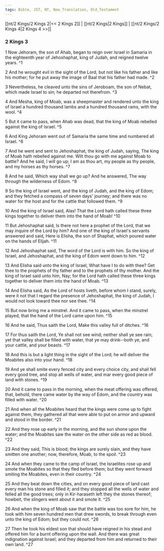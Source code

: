```yaml
---
tags: Bible, JST, NT, New_Translation, Old_Testament
---
```


[[nt/2 Kings/2 Kings 2|<< 2 Kings 2]] | [[nt/2 Kings|2 Kings]] | [[nt/2 Kings/2 Kings 4|2 Kings 4 >>]]

### 2 Kings 3

1 Now Jehoram, the son of Ahab, began to reign over Israel in Samaria in the eighteenth year of Jehoshaphat, king of Judah, and reigned twelve years.  ^1

2 And he wrought evil in the sight of the Lord, but not like his father and like his mother; for he put away the image of Baal that his father had made.  ^2

3 Nevertheless, he cleaved unto the sins of Jeroboam, the son of Nebat, which made Israel to sin; he departed not therefrom.  ^3

4 And Mesha, king of Moab, was a sheepmaster and rendered unto the king of Israel a hundred thousand lambs and a hundred thousand rams, with the wool.  ^4

5 But it came to pass, when Ahab was dead, that the king of Moab rebelled against the king of Israel.  ^5

6 And King Jehoram went out of Samaria the same time and numbered all Israel.  ^6

7 And he went and sent to Jehoshaphat, the king of Judah, saying, The king of Moab hath rebelled against me. Wilt thou go with me against Moab to battle? And he said, I will go up; I am as thou art, my people as thy people, and my horses as thy horses.  ^7

8 And he said, Which way shall we go up? And he answered, The way through the wilderness of Edom.  ^8

9 So the king of Israel went, and the king of Judah, and the king of Edom; and they fetched a compass of seven days\' journey; and there was no water for the host and for the cattle that followed them.  ^9

10 And the king of Israel said, Alas! That the Lord hath called these three kings together to deliver them into the hand of Moab!  ^10

11 But Jehoshaphat said, Is there not here a prophet of the Lord, that we may inquire of the Lord by him? And one of the king of Israel\'s servants answered and said, Here is Elisha, the son of Shaphat, which poured water on the hands of Elijah.  ^11

12 And Jehoshaphat said, The word of the Lord is with him. So the king of Israel, and Jehoshaphat, and the king of Edom went down to him.  ^12

13 And Elisha said unto the king of Israel, What have I to do with thee? Get thee to the prophets of thy father and to the prophets of thy mother. And the king of Israel said unto him, Nay; for the Lord hath called these three kings together to deliver them into the hand of Moab.  ^13

14 And Elisha said, As the Lord of hosts liveth, before whom I stand, surely, were it not that I regard the presence of Jehoshaphat, the king of Judah, I would not look toward thee nor see thee.  ^14

15 But now bring me a minstrel. And it came to pass, when the minstrel played, that the hand of the Lord came upon him.  ^15

16 And he said, Thus saith the Lord, Make this valley full of ditches.  ^16

17 For thus saith the Lord, Ye shall not see wind; neither shall ye see rain; yet that valley shall be filled with water, that ye may drink\--both ye, and your cattle, and your beasts.  ^17

18 And this is but a light thing in the sight of the Lord; he will deliver the Moabites also into your hand.  ^18

19 And ye shall smite every fenced city and every choice city, and shall fell every good tree, and stop all wells of water, and mar every good piece of land with stones.  ^19

20 And it came to pass in the morning, when the meat offering was offered, that, behold, there came water by the way of Edom, and the country was filled with water.  ^20

21 And when all the Moabites heard that the kings were come up to fight against them, they gathered all that were able to put on armor and upward and stood in the border.  ^21

22 And they rose up early in the morning, and the sun shone upon the water; and the Moabites saw the water on the other side as red as blood.  ^22

23 And they said, This is blood; the kings are surely slain, and they have smitten one another; now, therefore, Moab, to the spoil.  ^23

24 And when they came to the camp of Israel, the Israelites rose up and smote the Moabites so that they fled before them; but they went forward smiting the Moabites, even in their country.  ^24

25 And they beat down the cities, and on every good piece of land cast every man his stone and filled it; and they stopped all the wells of water and felled all the good trees; only in Kir-haraseth left they the stones thereof; howbeit, the slingers went about it and smote it.  ^25

26 And when the king of Moab saw that the battle was too sore for him, he took with him seven hundred men that drew swords, to break through even unto the king of Edom; but they could not.  ^26

27 Then he took his eldest son that should have reigned in his stead and offered him for a burnt offering upon the wall. And there was great indignation against Israel; and they departed from him and returned to their own land.  ^27

 
